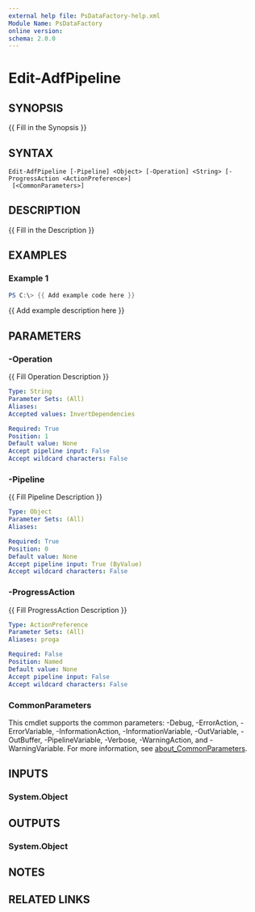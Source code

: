 ```yaml
---
external help file: PsDataFactory-help.xml
Module Name: PsDataFactory
online version:
schema: 2.0.0
---
```


# Edit-AdfPipeline

## SYNOPSIS
{{ Fill in the Synopsis }}

## SYNTAX

```
Edit-AdfPipeline [-Pipeline] <Object> [-Operation] <String> [-ProgressAction <ActionPreference>]
 [<CommonParameters>]
```

## DESCRIPTION
{{ Fill in the Description }}

## EXAMPLES

### Example 1
```powershell
PS C:\> {{ Add example code here }}
```

{{ Add example description here }}

## PARAMETERS

### -Operation
{{ Fill Operation Description }}

```yaml
Type: String
Parameter Sets: (All)
Aliases:
Accepted values: InvertDependencies

Required: True
Position: 1
Default value: None
Accept pipeline input: False
Accept wildcard characters: False
```

### -Pipeline
{{ Fill Pipeline Description }}

```yaml
Type: Object
Parameter Sets: (All)
Aliases:

Required: True
Position: 0
Default value: None
Accept pipeline input: True (ByValue)
Accept wildcard characters: False
```

### -ProgressAction
{{ Fill ProgressAction Description }}

```yaml
Type: ActionPreference
Parameter Sets: (All)
Aliases: proga

Required: False
Position: Named
Default value: None
Accept pipeline input: False
Accept wildcard characters: False
```

### CommonParameters
This cmdlet supports the common parameters: -Debug, -ErrorAction, -ErrorVariable, -InformationAction, -InformationVariable, -OutVariable, -OutBuffer, -PipelineVariable, -Verbose, -WarningAction, and -WarningVariable. For more information, see [about_CommonParameters](http://go.microsoft.com/fwlink/?LinkID=113216).

## INPUTS

### System.Object

## OUTPUTS

### System.Object
## NOTES

## RELATED LINKS
